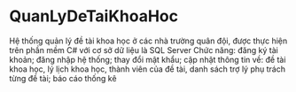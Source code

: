 # QuanLyDeTaiKhoaHoc
Hệ thống quản lý đề tài khoa học ở các nhà trường quân đội, được thực hiện trên phần mềm C# với cơ sở dữ liệu là SQL Server
Chức năng: đăng ký tài khoản; đăng nhập hệ thống; thay đổi mật khẩu; cập nhật thông tin về: đề tài khoa học, lý lịch khoa học, thành viên của đề tài, danh sách trợ lý phụ trách từng đề tài; báo cáo thống kê
